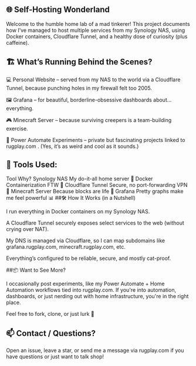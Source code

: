 ## 🌐 Self-Hosting Wonderland
Welcome to the humble home lab of a mad tinkerer!
This project documents how I’ve managed to host multiple services from my Synology NAS, using Docker containers, Cloudflare Tunnel, and a healthy dose of curiosity (plus caffeine).

## 🏗️ What’s Running Behind the Scenes?

💻 Personal Website – served from my NAS to the world via a Cloudflare Tunnel, because punching holes in my firewall felt too 2005.

🖼️ Grafana – for beautiful, borderline-obsessive dashboards about... everything.

🎮 Minecraft Server – because surviving creepers is a team-building exercise.

🤖 Power Automate Experiments – private but fascinating projects linked to rugplay.com
. (Yes, it’s as weird and cool as it sounds.)

## 🧰 Tools Used:
Tool	Why?
Synology NAS	My do-it-all home server 🧃
Docker	Containerization FTW 🐳
Cloudflare Tunnel	Secure, no port-forwarding VPN 🚪
Minecraft Server	Because blocks are life 🧱
Grafana	Pretty graphs make me feel powerful 📊
##🛠️ How It Works (in a Nutshell)

I run everything in Docker containers on my Synology NAS.

A Cloudflare Tunnel securely exposes select services to the web (without crying over NAT).

My DNS is managed via Cloudflare, so I can map subdomains like grafana.rugplay.com, minecraft.rugplay.com, etc.

Everything’s configured to be reliable, secure, and mostly cat-proof.

##📦 Want to See More?

I occasionally post experiments, like my Power Automate + Home Automation workflows tied into rugplay.com. If you're into automation, dashboards, or just nerding out with home infrastructure, you're in the right place.

Feel free to fork, clone, or just lurk 👀

## 📫 Contact / Questions?

Open an issue, leave a star, or send me a message via rugplay.com
 if you have questions or just want to talk shop!
